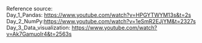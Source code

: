 Reference source: <br>
Day_1_Pandas: https://www.youtube.com/watch?v=HPGYTWYM13s&t=2s <br>
Day_2_NumPy:https://www.youtube.com/watch?v=1eSmR2EJjYM&t=2327s <br>
Day_3_Data_visualization: https://www.youtube.com/watch?v=Ak7GamuoIr4&t=2563s <br>
